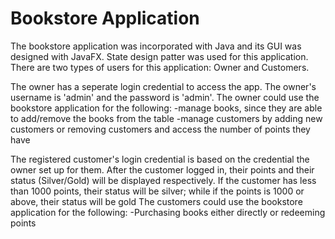 # Bookstore Application
The bookstore application was incorporated with Java and its GUI was designed with JavaFX. 
State design patter was used for this application.
There are two types of users for this application: Owner and Customers.

The owner has a seperate login credential to access the app. The owner's username is 'admin' and the password is 'admin'.
The owner could use the bookstore application for the following:
-manage books, since they are able to add/remove the books from the table
-manage customers by adding new customers or removing customers and access the number of points they have

The registered customer's login credential is based on the credential the owner set up for them. 
After the customer logged in, their points and their status (Silver/Gold) will be displayed respectively.
If the customer has less than 1000 points, their status will be silver; while if the points is 1000 or above, their status will be gold
The customers could use the bookstore application for the following:
-Purchasing books either directly or redeeming points


